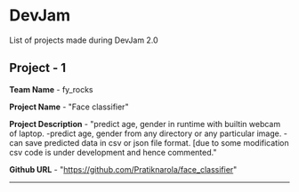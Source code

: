 # DevJam

List of projects made during DevJam 2.0

## Project - 1

**Team Name** - fy_rocks

**Project Name** - "Face classifier"

**Project Description** - "predict age, gender in runtime with builtin webcam of laptop.
-predict age, gender from any directory or any particular image.
-can save predicted data in csv or json file format. [due to some modification csv code is under development and hence commented."

**Github URL** - "https://github.com/Pratiknarola/face_classifier"
<hr>
